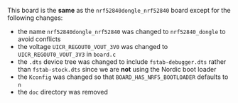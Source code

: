 This board is the **same** as the `nrf52840dongle_nrf52840` board except for the following changes:
- the name `nrf52840dongle_nrf52840` was changed to `nrf52840_dongle` to avoid conflicts
- the voltage `UICR_REGOUT0_VOUT_3V0` was changed to `UICR_REGOUT0_VOUT_3V3` in `board.c`
- the `.dts` device tree was changed to include `fstab-debugger.dts` rather than `fstab-stock.dts` since we are **not** using the Nordic boot loader
- the `Kconfig` was changed so that `BOARD_HAS_NRF5_BOOTLOADER` defaults to `n`
- the `doc` directory was removed
